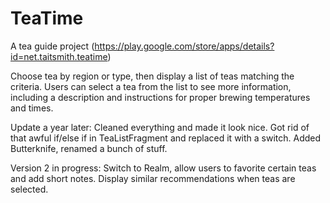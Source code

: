 # TeaTime
A tea guide project (https://play.google.com/store/apps/details?id=net.taitsmith.teatime)

Choose tea by region or type, then display a list of teas matching the criteria.
Users can select a tea from the list to see more information, including a description and instructions for proper brewing temperatures and times. 

Update a year later: Cleaned everything and made it look nice. Got rid of that awful if/else if in TeaListFragment and replaced it with a switch. Added Butterknife, renamed a bunch of stuff.

Version 2 in progress: Switch to Realm, allow users to favorite certain teas and add short notes. Display similar recommendations when teas are selected.
